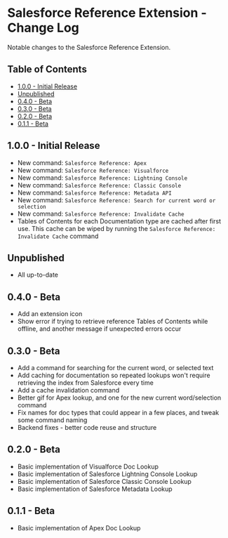 # Salesforce Reference Extension - Change Log

Notable changes to the Salesforce Reference Extension.

<!-- omit in toc -->
## Table of Contents
- [1.0.0 - Initial Release](#100---initial-release)
- [Unpublished](#unpublished)
- [0.4.0 - Beta](#040---beta)
- [0.3.0 - Beta](#030---beta)
- [0.2.0 - Beta](#020---beta)
- [0.1.1 - Beta](#011---beta)

## 1.0.0 - Initial Release
 - New command: `Salesforce Reference: Apex`
 - New command: `Salesforce Reference: Visualforce`
 - New command: `Salesforce Reference: Lightning Console`
 - New command: `Salesforce Reference: Classic Console`
 - New command: `Salesforce Reference: Metadata API`
 - New command: `Salesforce Reference: Search for current word or selection`
 - New command: `Salesforce Reference: Invalidate Cache`
 - Tables of Contents for each Documentation type are cached after first use. This cache can be wiped by running the `Salesforce Reference: Invalidate Cache` command

## Unpublished
 - All up-to-date

## 0.4.0 - Beta
- Add an extension icon
- Show error if trying to retrieve reference Tables of Contents while offline, and another message if unexpected errors occur

## 0.3.0 - Beta
- Add a command for searching for the current word, or selected text
- Add caching for documentation so repeated lookups won't require retrieving the index from Salesforce every time
- Add a cache invalidation command
- Better gif for Apex lookup, and one for the new current word/selection command
- Fix names for doc types that could appear in a few places, and tweak some command naming
- Backend fixes - better code reuse and structure

## 0.2.0 - Beta
- Basic implementation of Visualforce Doc Lookup
- Basic implementation of Salesforce Lightning Console Lookup
- Basic implementation of Salesforce Classic Console Lookup
- Basic implementation of Salesforce Metadata Lookup

## 0.1.1 - Beta

- Basic implementation of Apex Doc Lookup
